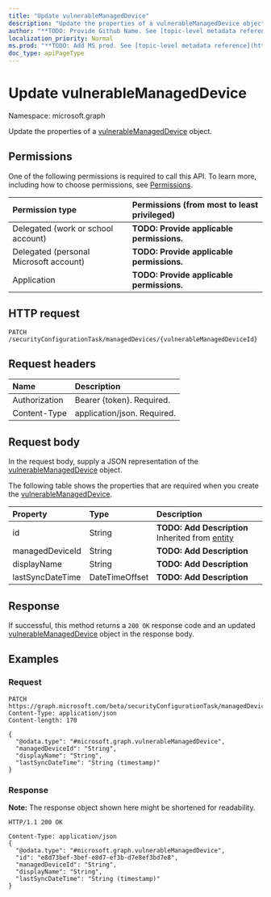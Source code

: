 ```yaml
---
title: "Update vulnerableManagedDevice"
description: "Update the properties of a vulnerableManagedDevice object."
author: "**TODO: Provide Github Name. See [topic-level metadata reference](https://msgo.azurewebsites.net/add/document/guidelines/metadata.html#topic-level-metadata)**"
localization_priority: Normal
ms.prod: "**TODO: Add MS prod. See [topic-level metadata reference](https://msgo.azurewebsites.net/add/document/guidelines/metadata.html#topic-level-metadata)**"
doc_type: apiPageType
---
```


# Update vulnerableManagedDevice
Namespace: microsoft.graph

Update the properties of a [vulnerableManagedDevice](../resources/intune-vulnerablemanageddevice.md) object.

## Permissions
One of the following permissions is required to call this API. To learn more, including how to choose permissions, see [Permissions](/graph/permissions-reference).

|Permission type|Permissions (from most to least privileged)|
|:---|:---|
|Delegated (work or school account)|**TODO: Provide applicable permissions.**|
|Delegated (personal Microsoft account)|**TODO: Provide applicable permissions.**|
|Application|**TODO: Provide applicable permissions.**|

## HTTP request

<!-- {
  "blockType": "ignored"
}
-->
``` http
PATCH /securityConfigurationTask/managedDevices/{vulnerableManagedDeviceId}
```

## Request headers
|Name|Description|
|:---|:---|
|Authorization|Bearer {token}. Required.|
|Content-Type|application/json. Required.|

## Request body
In the request body, supply a JSON representation of the [vulnerableManagedDevice](../resources/intune-vulnerablemanageddevice.md) object.

The following table shows the properties that are required when you create the [vulnerableManagedDevice](../resources/intune-vulnerablemanageddevice.md).

|Property|Type|Description|
|:---|:---|:---|
|id|String|**TODO: Add Description** Inherited from [entity](../resources/entity.md)|
|managedDeviceId|String|**TODO: Add Description**|
|displayName|String|**TODO: Add Description**|
|lastSyncDateTime|DateTimeOffset|**TODO: Add Description**|



## Response

If successful, this method returns a `200 OK` response code and an updated [vulnerableManagedDevice](../resources/intune-vulnerablemanageddevice.md) object in the response body.

## Examples

### Request
<!-- {
  "blockType": "request",
  "name": "update_vulnerablemanageddevice"
}
-->
``` http
PATCH https://graph.microsoft.com/beta/securityConfigurationTask/managedDevices/{vulnerableManagedDeviceId}
Content-Type: application/json
Content-length: 170

{
  "@odata.type": "#microsoft.graph.vulnerableManagedDevice",
  "managedDeviceId": "String",
  "displayName": "String",
  "lastSyncDateTime": "String (timestamp)"
}
```


### Response
**Note:** The response object shown here might be shortened for readability.
<!-- {
  "blockType": "response",
  "truncated": true
}
-->
``` http
HTTP/1.1 200 OK

Content-Type: application/json
{
  "@odata.type": "#microsoft.graph.vulnerableManagedDevice",
  "id": "e8d73bef-3bef-e8d7-ef3b-d7e8ef3bd7e8",
  "managedDeviceId": "String",
  "displayName": "String",
  "lastSyncDateTime": "String (timestamp)"
}
```

